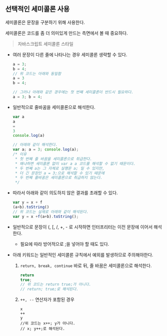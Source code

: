 ## 선택적인 세미콜론 사용

세미콜론은 문장을 구분하기 위해 사용한다.

세미콜론은 코드를 좀 더 의미있게 만드는 측면에서 볼 때 중요하다.



>  자바스크립트 세미콜론 스타일

- 여러 문장이 다른 줄에 나타나는 경우 세미콜론 생략할 수 있다.

  ```javascript
  a = 3;
  b = 4;
  // 위 코드는 아래와 동일함
  a = 3
  b = 4;
  
  // 그러나 아래와 같은 경우에는 첫 번째 세미콜론이 반드시 필요하다.
  a = 3; b = 4;
  ```

- 일반적으로 줄바꿈을 세미콜론으로 해석한다.

  ```javascript
  var a
  a		
  =
  3
  console.log(a)
  
  // 아래와 같이 해석한다.
  var a; a = 3; console.log(a);
  /* 이유
   * 첫 번째 줄 바꿈을 세미콜론으로 취급한다.
   * 왜냐하면 세미콜론 없이 var a a 코드를 해석할 수 없기 때문이다.
   * 두 번째 a는 그 자체로 실행문 a; 일 수 있지만,
   * 더 긴 문장인 a = 3;으로 해석할 수 있기 때문에 
   * 두 번째 줄바꿈은 세미콜론으로 취급하지 않는다.
   */
  ```

- 따라서 아래와 같이 의도하지 않은 결과를 초래할 수 있다.

  ```javascript
  var y = x + f
  (a+b).toString()
  // 위 코드는 실제로 아래와 같이 해석된다.
  var y = x +f(a+b).toString();
  ```

- 일반적으로 문장이 (, [, /, +, - 로 시작하면 인터프리터는 이전 문장에 이어서 해석한다.

  - 필요에 따라 방어적으로 ;을 넣어야 할 때도 있다.

- 아래 키워드는 일반적인 세미콜론 규칙에서 예외를 발생하므로 주의해야한다.

  1. ``return, break, continue``  바로 뒤, 줄 바꿈은 세미콜론으로 해석한다. 

     ```javascript
     return
     true;
     // 위 코드는 return true;가 아니다.
     // return; true;로 해석된다.
     ```

     

  2. ``++, --`` 연산자가 포함된 경우

     ```
     x
     ++
     y
     //위 코드는 x++; y가 아니다.
     // x; y++;로 해석된다.
     ```

     